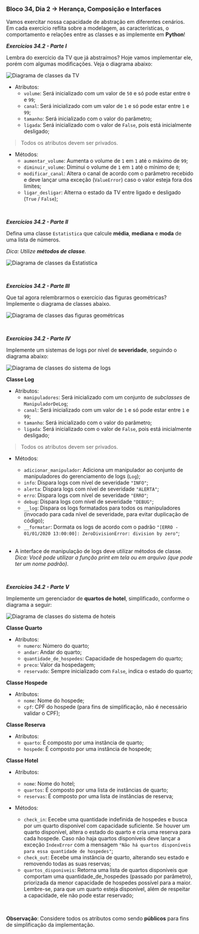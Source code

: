 ### Bloco 34, Dia 2 -> Herança, Composição e Interfaces

Vamos exercitar nossa capacidade de abstração em diferentes cenários. Em cada exercício reflita sobre a modelagem, as características, o comportamento e relações entre as classes e as implemente em **Python**!

_**Exercícios 34.2 - Parte I**_

Lembra do exercício da TV que já abstraímos? Hoje vamos implementar ele, porém com algumas modificações. Veja o diagrama abaixo:

 ![Diagrama de classes da TV](images/example-01.png)

 - Atributos:
   - `volume`: Será inicializado com um valor de `50` e só pode estar entre `0` e `99`;
   - `canal`: Será inicializado com um valor de `1` e só pode estar entre `1` e `99`;
   - `tamanho`: Será inicializado com o valor do parâmetro;
   - `ligada`: Será inicializado com o valor de `False`, pois está inicialmente desligado;
  
 > Todos os atributos devem ser privados.

 - Métodos:
   - `aumentar_volume`: Aumenta o volume de `1` em `1` até o máximo de `99`;
   - `diminuir_volume`: Diminui o volume de `1` em `1` até o mínimo de `0`;
   - `modificar_canal`: Altera o canal de acordo com o parâmetro recebido e deve lançar uma exceção (`ValueError`) caso o valor esteja fora dos limites;
   - `ligar_desligar`: Alterna o estado da TV entre ligado e desligado (`True` / `False`);

<br>

_**Exercícios 34.2 - Parte II**_

Defina uma classe `Estatistica` que calcule **média**, **mediana** e **moda** de uma lista de números.

_Dica: Utilize **métodos de classe**._

 ![Diagrama de classes da Estatistica](images/example-02.png)

<br>

_**Exercícios 34.2 - Parte III**_

Que tal agora relembrarmos o exercício das figuras geométricas? Implemente o diagrama de classes abaixo.

 ![Diagrama de classes das figuras geométricas](images/example-03.png)

<br>

_**Exercícios 34.2 - Parte IV**_

Implemente um sistemas de logs por nível de **severidade**, seguindo o diagrama abaixo:

 ![Diagrama de classes do sistema de logs](images/example-04.png)

**Classe Log**
 - Atributos:
   - `manipuladores`: Será inicializado com um conjunto de _subclasses_ de `ManipuladorDeLog`;
   - `canal`: Será inicializado com um valor de `1` e só pode estar entre `1` e `99`;
   - `tamanho`: Será inicializado com o valor do parâmetro;
   - `ligada`: Será inicializado com o valor de `False`, pois está inicialmente desligado;
  
 > Todos os atributos devem ser privados.

 - Métodos:
   - `adicionar_manipulador`: Adiciona um manipulador ao conjunto de manipuladores do gerenciamento de logs (`Log`);
   - `info`: Dispara logs com nível de severidade `"INFO"`;
   - `alerta`: Dispara logs com nível de severidade `"ALERTA"`;
   - `erro`: Dispara logs com nível de severidade `"ERRO"`;
   - `debug`: Dispara logs com nível de severidade `"DEBUG"`;
   - `__log`: Dispara os logs formatados para todos os manipuladores (invocado para cada nível de severidade, para evitar duplicação de código);
   - `__formatar`: Dormata os logs de acordo com o padrão `"[ERRO - 01/01/2020 13:00:00]: ZeroDivisionError: division by zero"`; <br><br>

 - A interface de manipulação de logs deve utilizar métodos de classe. <br>
 _Dica: Você pode utilizar a função print em tela ou em arquivo (que pode ter um nome padrão)._

<br>

_**Exercícios 34.2 - Parte V**_

Implemente um gerenciador de **quartos de hotel**, simplificado, conforme o diagrama a seguir:

 ![Diagrama de classes do sistema de hoteis](images/example-05.png)

**Classe Quarto**
 - Atributos:
   - `numero`: Número do quarto;
   - `andar`: Andar do quarto;
   - `quantidade_de_hospedes`: Capacidade de hospedagem do quarto;
   - `preco`: Valor da hospedagem;
   - `reservado`: Sempre inicializado com `False`, indica o estado do quarto;
  
**Classe Hospede**
 - Atributos:
   - `nome`: Nome do hospede;
   - `cpf`: CPF do hospede (para fins de simplificação, não é necessário validar o CPF);

**Classe Reserva**
 - Atributos:
   - `quarto`: É composto por uma instância de quarto;
   - `hospede`: É composto por uma instância de hospede;

**Classe Hotel**
 - Atributos:
   - `nome`: Nome do hotel;
   - `quartos`: É composto por uma lista de instâncias de quarto;
   - `reservas`: É composto por uma lista de instâncias de reserva;

 - Métodos:
   - `check_in`: Eecebe uma quantidade indefinida de hospedes e busca por um quarto disponível com capacidade suficiente. Se houver um quarto disponível, altera o estado do quarto e cria uma reserva para cada hospede. Caso não haja quartos disponíveis deve lançar a exceção `IndexError` com a mensagem `"Não há quartos disponíveis para essa quantidade de hospedes"`;
   - `check_out`: Eecebe uma instância de quarto, alterando seu estado e removendo todas as suas reservas;
   - `quartos_disponiveis`: Retorna uma lista de quartos disponíveis que comportam uma quantidade_de_hospedes (passado por parâmetro), priorizada da menor capacidade de hospedes possível para a maior. Lembre-se, para que um quarto esteja disponível, além de respeitar a capacidade, ele não pode estar reservado;

<br>

 **Observação**: Considere todos os atributos como sendo **públicos** para fins de simplificação da implementação.

<br>
